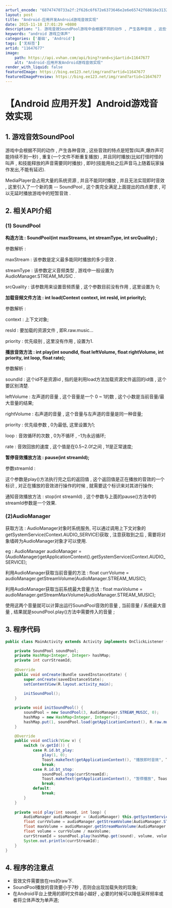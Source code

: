 ```yaml
---
arturl_encode: "68747470733a2f:2f626c6f672e6373646e2e6e65742f68616e31323032303132:2f61727469636c652f64657461696c732f3131363437363737"
layout: post
title: "Android-应用开发Android游戏音效实现"
date: 2015-11-18 17:01:29 +0800
description: "1. 游戏音效SoundPool游戏中会根据不同的动作 , 产生各种音效 , 这些音效的特点是短暂("
keywords: "android 游戏立体声"
categories: ['基础', 'Android']
tags: ['无标签']
artid: "11647677"
image:
    path: https://api.vvhan.com/api/bing?rand=sj&artid=11647677
    alt: "Android-应用开发Android游戏音效实现"
render_with_liquid: false
featuredImage: https://bing.ee123.net/img/rand?artid=11647677
featuredImagePreview: https://bing.ee123.net/img/rand?artid=11647677
---
```


# 【Android 应用开发】Android游戏音效实现

## 1. 游戏音效SoundPool

游戏中会根据不同的动作 , 产生各种音效 , 这些音效的特点是短暂(叫声,爆炸声可能持续不到一秒) , 重复(一个文件不断重复播放) , 并且同时播放(比如打怪时怪的叫声 , 和技能释放的声音需要同时播放) , 即时(技能用处之后声音马上随着玩家操作发出,不能有延迟).

MediaPlayer会占用大量的系统资源 , 并且不能同时播放 , 并且无法实现即时音效 , 这里引入了一个新的类 -- SoundPool , 这个类完全满足上面提出的四点要求 , 可以无延时播放游戏中的短暂音效 .

## 2. 相关API介绍

### (1) SoundPool

**构造方法 : SoundPool(int maxStreams, int streamType, int srcQuality) ;**

参数解析 :

maxStream : 该参数是定义最多能同时播放的多少音效 .

streamType : 该参数定义音频类型 , 游戏中一般设置为AudioManager.STREAM\_MUSIC .

srcQuality : 该参数用来设置音频质量 , 这个参数目前没有作用 , 这里设置为 0;

**加载音频文件方法 : int load(Context context, int resId, int priority);**

参数解析 :

context : 上下文对象;

resId : 要加载的资源文件 , 即R.raw.music...

priority : 优先级别 , 这里没有作用 , 设置为1.

**播放音效方法 : int play(int soundId, float leftVolume, float rightVolume, int priority, int loop, float rate);**

参数解析 :

soundId : 这个id不是资源id , 指的是利用load方法加载资源文件返回的id值 , 这个要区别清楚.

leftVolume : 左声道的音量 , 这个音量是一个 0 ~ 1的数 , 这个小数是当前音量/最大音量的结果;

rightVolume : 右声道的音量 , 这个音量与左声道的音量是同一种音量;

priority : 优先级参数 , 0为最低, 这里设置为1;

loop : 音效循环的次数 , 0为不循环 , -1为永远循环;

rate : 音效回放的速度 , 这个值是在0.5~2.0f之间 , 1f是正常速度;

**暂停音效播放方法 : pause(int streamId);**

参数streamId :

这个参数是play()方法执行完之后的返回值 , 这个返回值是正在播放的音效的一个标识 , 对正在播放的音效进行操作的时候 , 就需要这个标识来对其进行操作;

通知音效播放方法 : stop(int streamId) , 这个参数与上面的pause()方法中的streamId参数是一个效果.

### (2)AudioManager

获取方法 : AudioManager对象时系统服务, 可以通过调用上下文对象的getSystemService(Context.AUDIO\_SERVICE)获取 , 注意获取到之后 , 需要将对象墙砖为AudioManager对象才可以使用.

eg : AudioManager audioManager = (AudioManager)getApplicationContext().getSystemService(Context.AUDIO\_SERVICE);

利用AudioManager获取当前音量的方法 : float currVolume = audioManager.getStreamVolume(AudioManager.STREAM\_MUSIC);

利用AudioManager获取当前系统最大音量方法 : float maxVolume = audioManager.getStreamMaxVolume(AudioManager.STREAM\_MUSIC);

使用这两个音量就可以计算出运行SoundPool音效的音量 , 当前音量 / 系统最大音量 , 结果就是soundPool.play()方法中需要传入的音量 ;

## 3. 程序代码

```java
public class MainActivity extends Activity implements OnClickListener {

	private SoundPool soundPool;
	private HashMap<Integer, Integer> hashMap;
	private int currStreamId;
	
    @Override
    public void onCreate(Bundle savedInstanceState) {
        super.onCreate(savedInstanceState);
        setContentView(R.layout.activity_main);
        
        initSoundPool();
    }

    private void initSoundPool() {
    	soundPool = new SoundPool(3, AudioManager.STREAM_MUSIC, 0);	
    	hashMap = new HashMap<Integer, Integer>();
    	hashMap.put(1, soundPool.load(getApplicationContext(), R.raw.musictest, 1));
	}

	@Override
	public void onClick(View v) {
		switch (v.getId()) {
			case R.id.bt_play:
				play(1, 0);
				Toast.makeText(getApplicationContext(), "播放即时音效", Toast.LENGTH_LONG).show();
				break;
			case R.id.bt_stop:
				soundPool.stop(currStreamId);
				Toast.makeText(getApplicationContext(), "暂停播放", Toast.LENGTH_LONG).show();
				break;
			default:
				break;
		}
	}
	
	private void play(int sound, int loop) {
		AudioManager audioManager = (AudioManager) this.getSystemService(Context.AUDIO_SERVICE);
		float currVolume = audioManager.getStreamVolume(AudioManager.STREAM_MUSIC);
		float maxVolume = audioManager.getStreamMaxVolume(AudioManager.STREAM_MUSIC);
		float volume = currVolume / maxVolume;
		currStreamId = soundPool.play(hashMap.get(sound), volume, volume, 1, loop, 1.0f);
		System.out.println(currStreamId);
	}
}
```

  

## 4. 程序的注意点

* 音效文件需要放在res的raw下.
* SoundPool播放的音效要小于7秒 , 否则会出现加载失败的现象;
* 在Android平台上使用的即时文件越小越好 , 必要的时候可以降低采样频率或者将立体声改为单声道;